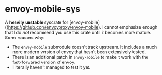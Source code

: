 # envoy-mobile-sys

A **heavily unstable** syscrate for [envoy-mobile]((https://github.com/envoyproxy/envoy-mobile).
I cannot emphasize enough that I do _not_ recommend you use this crate until it becomes more
mature. Some reasons why:

* The `envoy-mobile` submodule doesn't track upstream. It includes a much more modern version of
  envoy that hasn't been extensively tested.
* There is an additional patch in `envoy-mobile` to make it work with the fast-forwared version of
  envoy.
* I literally haven't managed to test it yet.
